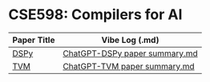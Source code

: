 # CSE598: Compilers for AI

| Paper Title | Vibe Log (.md) |
|-------------|----------------|
| [DSPy](https://arxiv.org/pdf/2310.03714) | [ChatGPT-DSPy paper summary.md](./ChatGPT-DSPy%20paper%20summary.md) |
| [TVM](https://arxiv.org/abs/1802.04799)  | [ChatGPT-TVM paper summary.md](./ChatGPT-TVM%20paper%20summary.md)  |